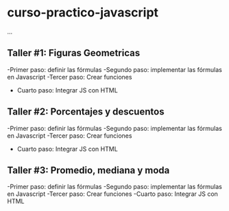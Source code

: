 # curso-practico-javascript

...

## Taller #1: Figuras Geometricas
-Primer paso: definir las fórmulas
-Segundo paso: implementar las fórmulas en Javascript 
-Tercer paso: Crear funciones
- Cuarto paso: Integrar JS con HTML
## Taller #2: Porcentajes y descuentos
-Primer paso: definir las fórmulas
-Segundo paso: implementar las fórmulas en Javascript 
-Tercer paso: Crear funciones
- Cuarto paso: Integrar JS con HTML
## Taller #3: Promedio, mediana y moda
-Primer paso: definir las fórmulas
-Segundo paso: implementar las fórmulas en Javascript 
-Tercer paso: Crear funciones
-Cuarto paso: Integrar JS con HTML
